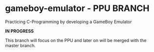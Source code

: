 # gameboy-emulator - PPU BRANCH
Practicing C-Programming by developing a GameBoy Emulator

**IN PROGRESS**

This branch will focus on the PPU and later on will be merged with the master branch.
